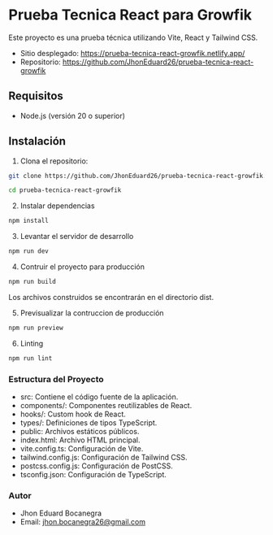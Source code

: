 # Prueba Tecnica React para Growfik

Este proyecto es una prueba técnica utilizando Vite, React y Tailwind CSS.

* Sitio desplegado: https://prueba-tecnica-react-growfik.netlify.app/
* Repositorio: https://github.com/JhonEduard26/prueba-tecnica-react-growfik

## Requisitos

- Node.js (versión 20 o superior)

## Instalación

1. Clona el repositorio:
```sh
git clone https://github.com/JhonEduard26/prueba-tecnica-react-growfik.git

cd prueba-tecnica-react-growfik
```

2. Instalar dependencias

```sh
npm install
```

3. Levantar el servidor de desarrollo

```sh
npm run dev
```

4. Contruir el proyecto para producción

```sh
npm run build
```

Los archivos construidos se encontrarán en el directorio dist.

5. Previsualizar la contruccion de producción

```sh
npm run preview
```

6. Linting
```sh
npm run lint
```

### Estructura del Proyecto
* src: Contiene el código fuente de la aplicación.
* components/: Componentes reutilizables de React.
* hooks/: Custom hook de React.
* types/: Definiciones de tipos TypeScript.
* public: Archivos estáticos públicos.
* index.html: Archivo HTML principal.
* vite.config.ts: Configuración de Vite.
* tailwind.config.js: Configuración de Tailwind CSS.
* postcss.config.js: Configuración de PostCSS.
* tsconfig.json: Configuración de TypeScript.

### Autor
* Jhon Eduard Bocanegra 
* Email: jhon.bocanegra26@gmail.com